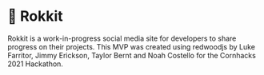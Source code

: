 # 🚀 Rokkit

Rokkit is a work-in-progress social media site for developers to share progress on their projects. This MVP was created using redwoodjs by Luke Farritor, Jimmy Erickson, Taylor Bernt and Noah Costello for the Cornhacks 2021 Hackathon.
